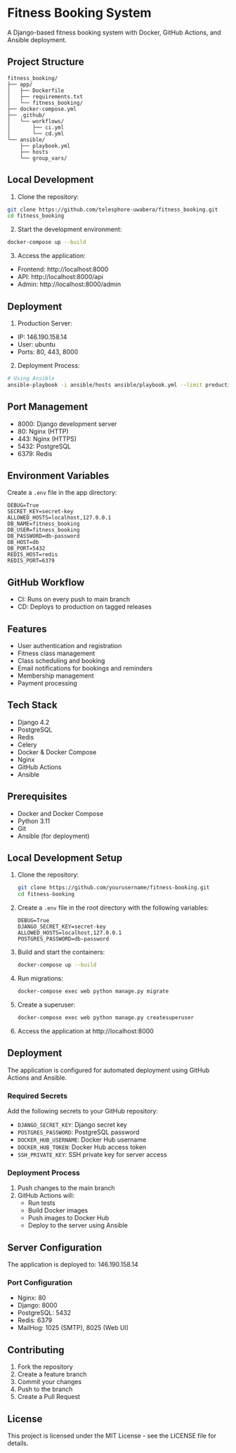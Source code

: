 # Fitness Booking System

A Django-based fitness booking system with Docker, GitHub Actions, and Ansible deployment.

## Project Structure
```
fitness_booking/
├── app/                   
│   ├── Dockerfile        
│   ├── requirements.txt   
│   └── fitness_booking/   
├── docker-compose.yml     
├── .github/               
│   └── workflows/
│       ├── ci.yml       
│       └── cd.yml       
└── ansible/             
    ├── playbook.yml      
    ├── hosts            
    └── group_vars/     
```

## Local Development

1. Clone the repository:
```bash
git clone https://github.com/telesphore-uwabera/fitness_booking.git
cd fitness_booking
```

2. Start the development environment:
```bash
docker-compose up --build
```

3. Access the application:
- Frontend: http://localhost:8000
- API: http://localhost:8000/api
- Admin: http://localhost:8000/admin

## Deployment

1. Production Server:
- IP: 146.190.158.14
- User: ubuntu
- Ports: 80, 443, 8000

2. Deployment Process:
```bash
# Using Ansible
ansible-playbook -i ansible/hosts ansible/playbook.yml --limit production
```

## Port Management
- 8000: Django development server
- 80: Nginx (HTTP)
- 443: Nginx (HTTPS)
- 5432: PostgreSQL
- 6379: Redis

## Environment Variables
Create a `.env` file in the app directory:
```env
DEBUG=True
SECRET_KEY=secret-key
ALLOWED_HOSTS=localhost,127.0.0.1
DB_NAME=fitness_booking
DB_USER=fitness_booking
DB_PASSWORD=db-password
DB_HOST=db
DB_PORT=5432
REDIS_HOST=redis
REDIS_PORT=6379
```

## GitHub Workflow
- CI: Runs on every push to main branch
- CD: Deploys to production on tagged releases

## Features

- User authentication and registration
- Fitness class management
- Class scheduling and booking
- Email notifications for bookings and reminders
- Membership management
- Payment processing

## Tech Stack

- Django 4.2
- PostgreSQL
- Redis
- Celery
- Docker & Docker Compose
- Nginx
- GitHub Actions
- Ansible

## Prerequisites

- Docker and Docker Compose
- Python 3.11
- Git
- Ansible (for deployment)

## Local Development Setup

1. Clone the repository:
   ```bash
   git clone https://github.com/yourusername/fitness-booking.git
   cd fitness-booking
   ```

2. Create a `.env` file in the root directory with the following variables:
   ```
   DEBUG=True
   DJANGO_SECRET_KEY=secret-key
   ALLOWED_HOSTS=localhost,127.0.0.1
   POSTGRES_PASSWORD=db-password
   ```

3. Build and start the containers:
   ```bash
   docker-compose up --build
   ```

4. Run migrations:
   ```bash
   docker-compose exec web python manage.py migrate
   ```

5. Create a superuser:
   ```bash
   docker-compose exec web python manage.py createsuperuser
   ```

6. Access the application at http://localhost:8000

## Deployment

The application is configured for automated deployment using GitHub Actions and Ansible.

### Required Secrets

Add the following secrets to your GitHub repository:

- `DJANGO_SECRET_KEY`: Django secret key
- `POSTGRES_PASSWORD`: PostgreSQL password
- `DOCKER_HUB_USERNAME`: Docker Hub username
- `DOCKER_HUB_TOKEN`: Docker Hub access token
- `SSH_PRIVATE_KEY`: SSH private key for server access

### Deployment Process

1. Push changes to the main branch
2. GitHub Actions will:
   - Run tests
   - Build Docker images
   - Push images to Docker Hub
   - Deploy to the server using Ansible

## Server Configuration

The application is deployed to: 146.190.158.14

### Port Configuration

- Nginx: 80
- Django: 8000
- PostgreSQL: 5432
- Redis: 6379
- MailHog: 1025 (SMTP), 8025 (Web UI)

## Contributing

1. Fork the repository
2. Create a feature branch
3. Commit your changes
4. Push to the branch
5. Create a Pull Request

## License

This project is licensed under the MIT License - see the LICENSE file for details. 
